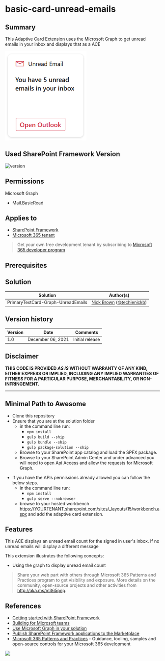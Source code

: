 # basic-card-unread-emails

## Summary

This Adaptive Card Extension uses the Microsoft Graph to get unread emails in your inbox and displays that as a ACE

![screenshot](assets/demo.png)

## Used SharePoint Framework Version

![version](https://img.shields.io/badge/version-1.13.1-green.svg)

## Permissions

Microsoft Graph

- Mail.BasicRead

## Applies to

- [SharePoint Framework](https://aka.ms/spfx)
- [Microsoft 365 tenant](https://docs.microsoft.com/en-us/sharepoint/dev/spfx/set-up-your-developer-tenant)

> Get your own free development tenant by subscribing to [Microsoft 365 developer program](http://aka.ms/o365devprogram)

## Prerequisites

## Solution

Solution|Author(s)
--------|---------
PrimaryTextCard-Graph-UnreadEmails | [Nick Brown](https://github.com/techienickb) ([@techienickb](https://twitter.com/techienickb))

## Version history

Version|Date|Comments
-------|----|--------
1.0|December 06, 2021|Initial release

## Disclaimer

**THIS CODE IS PROVIDED *AS IS* WITHOUT WARRANTY OF ANY KIND, EITHER EXPRESS OR IMPLIED, INCLUDING ANY IMPLIED WARRANTIES OF FITNESS FOR A PARTICULAR PURPOSE, MERCHANTABILITY, OR NON-INFRINGEMENT.**

---

## Minimal Path to Awesome

- Clone this repository
- Ensure that you are at the solution folder
    * in the command line run:
      * `npm install`
      * `gulp build --ship`
      * `gulp bundle --ship`
      * `gulp package-solution --ship`
    * Browse to your SharePoint app catalog and load the SPFX package. 
    * Browse to your SharePoint Admin Center and under advanced you will need to open Api Access and allow the requests for Microsoft Graph. 
* If you have the APIs permissions already allowed you can follow the below steps.
    * in the command line run:
        * `npm install`
        * `gulp serve --nobrowser`
    * browse to your hosted workbench https://YOURTENANT.sharepoint.com/sites/_layouts/15/workbench.aspx and add the adaptive card extension.

## Features

This ACE displays an unread email count for the signed in user's inbox.  If no unread emails will display a different message

This extension illustrates the following concepts:

- Using the graph to display unread email count

> Share your web part with others through Microsoft 365 Patterns and Practices program to get visibility and exposure. More details on the community, open-source projects and other activities from http://aka.ms/m365pnp.

## References

- [Getting started with SharePoint Framework](https://docs.microsoft.com/en-us/sharepoint/dev/spfx/set-up-your-developer-tenant)
- [Building for Microsoft teams](https://docs.microsoft.com/en-us/sharepoint/dev/spfx/build-for-teams-overview)
- [Use Microsoft Graph in your solution](https://docs.microsoft.com/en-us/sharepoint/dev/spfx/web-parts/get-started/using-microsoft-graph-apis)
- [Publish SharePoint Framework applications to the Marketplace](https://docs.microsoft.com/en-us/sharepoint/dev/spfx/publish-to-marketplace-overview)
- [Microsoft 365 Patterns and Practices](https://aka.ms/m365pnp) - Guidance, tooling, samples and open-source controls for your Microsoft 365 development

<img src="https://telemetry.sharepointpnp.com/sp-dev-fx-aces/samples/PrimaryTextCard-Graph-UnreadEmails" />